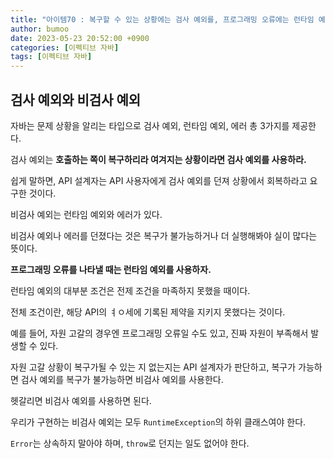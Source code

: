 ```yaml
---
title: "아이템70 : 복구할 수 있는 상황에는 검사 예외를, 프로그래밍 오류에는 런타임 예외를 사용하라"
author: bumoo
date: 2023-05-23 20:52:00 +0900
categories: [이펙티브 자바]
tags: [이펙티브 자바]
---
```


## 검사 예외와 비검사 예외

자바는 문제 상황을 알리는 타입으로 검사 예외, 런타임 예외, 에러 총 3가지를 제공한다.

검사 예외는 **호출하는 쪽이 복구하리라 여겨지는 상황이라면 검사 예외를 사용하라.**

쉽게 말하면, API 설계자는 API 사용자에게 검사 예외를 던져 상황에서 회복하라고 요구한 것이다.

비검사 예외는 런타임 예외와 에러가 있다.

비검사 예외나 에러를 던졌다는 것은 복구가 불가능하거나 더 실행해봐야 실이 많다는 뜻이다.

**프로그래밍 오류를 나타낼 때는 런타임 예외를 사용하자.**

런타임 예외의 대부분 조건은 전제 조건을 마족하지 못했을 때이다.

전체 조건이란, 해당 API의 ㅕㅇ세에 기록된 제약을 지키지 못했다는 것이다.

예를 들어, 자원 고갈의 경우엔 프로그래밍 오류일 수도 있고, 진짜 자원이 부족해서 발생할 수 있다.

자원 고갈 상황이 복구가될 수 있는 지 없는지는 API 설계자가 판단하고, 복구가 가능하면 검사 예외를 복구가 불가능하면 비검사 예외를 사용한다.

헷갈리면 비검사 예외를 사용하면 된다.

우리가 구현하는 비검사 예외는 모두 `RuntimeException`의 하위 클래스여야 한다.

`Error`는 상속하지 말아야 하며, `throw`로 던지는 일도 없어야 한다.